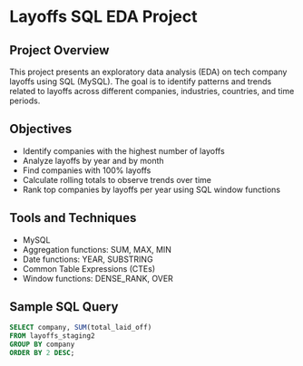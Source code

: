 # Layoffs SQL EDA Project

## Project Overview
This project presents an exploratory data analysis (EDA) on tech company layoffs using SQL (MySQL). The goal is to identify patterns and trends related to layoffs across different companies, industries, countries, and time periods.

## Objectives
- Identify companies with the highest number of layoffs
- Analyze layoffs by year and by month
- Find companies with 100% layoffs
- Calculate rolling totals to observe trends over time
- Rank top companies by layoffs per year using SQL window functions

## Tools and Techniques
- MySQL
- Aggregation functions: SUM, MAX, MIN
- Date functions: YEAR, SUBSTRING
- Common Table Expressions (CTEs)
- Window functions: DENSE_RANK, OVER

## Sample SQL Query
```sql
SELECT company, SUM(total_laid_off)
FROM layoffs_staging2
GROUP BY company
ORDER BY 2 DESC;
